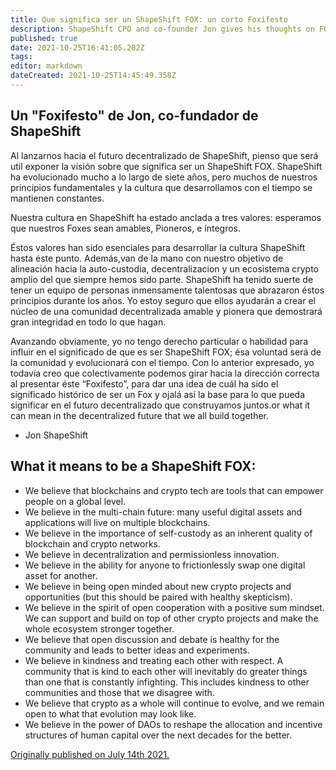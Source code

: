 ```yaml
---
title: Que significa ser un ShapeShift FOX: un corto Foxifesto
description: ShapeShift CPO and co-founder Jon gives his thoughts on FOX culture.
published: true
date: 2021-10-25T16:41:05.202Z
tags: 
editor: markdown
dateCreated: 2021-10-25T14:45:49.358Z
---
```


## Un "Foxifesto" de Jon, co-fundador de ShapeShift

Al lanzarnos hacia el futuro decentralizado de ShapeShift, pienso que será util exponer la visión sobre que significa ser un ShapeShift FOX. ShapeShift ha evolucionado mucho a lo largo de siete años, pero muchos de nuestros principios fundamentales y la cultura que desarrollamos con el tiempo se mantienen constantes.

Nuestra cultura en ShapeShift ha estado anclada a tres valores: esperamos que nuestros Foxes sean amables, Pioneros, e íntegros. 

Éstos valores han sido esenciales para desarrollar la cultura ShapeShift  hasta éste punto. Además,van de la mano con nuestro objetivo de alineación hacia la auto-custodia, decentralizacion y un ecosistema crypto amplio del que siempre hemos sido parte. ShapeShift ha tenido suerte de tener un equipo de personas inmensamente talentosas que abrazaron éstos principios durante los años. Yo  estoy seguro que ellos ayudarán a crear el núcleo de una comunidad decentralizada amable y pionera que demostrará gran integridad en todo lo que hagan.

Avanzando obviamente, yo no tengo derecho particular o habilidad para influir en el significado de que es ser ShapeShift FOX; ésa voluntad será de la comunidad y evolucionará con el tiempo. Con lo anterior expresado, yo todavía creo que colectivamente podemos girar hacia la dirección correcta al presentar éste “Foxifesto”, para dar una idea de cuál ha sido el significado histórico de ser un Fox y ojalá así la base para lo que pueda significar en el futuro decentralizado que construyamos juntos.or what it can mean in the decentralized future that we all build together.

- Jon ShapeShift

## What it means to be a ShapeShift FOX:

- We believe that blockchains and crypto tech are tools that can empower people on a global level.
- We believe in the multi-chain future: many useful digital assets and applications will live on multiple blockchains.
- We believe in the importance of self-custody as an inherent quality of blockchain and crypto networks.
- We believe in decentralization and permissionless innovation.
- We believe in the ability for anyone to frictionlessly swap one digital asset for another. 
- We believe in being open minded about new crypto projects and opportunities (but this should be paired with healthy skepticism).
- We believe in the spirit of open cooperation with a positive sum mindset. We can support and build on top of other crypto projects and make the whole ecosystem stronger together.
- We believe that open discussion and debate is healthy for the community and leads to better ideas and experiments.
- We believe in kindness and treating each other with respect. A community that is kind to each other will inevitably do greater things than one that is constantly infighting. This includes kindness to other communities and those that we disagree with.
- We believe that crypto as a whole will continue to evolve, and we remain open to what that evolution may look like.
- We believe in the power of DAOs to reshape the allocation and incentive structures of human capital over the next decades for the better.

[Originally published on July 14th 2021.](https://shapeshift.com/library/what-it-means-to-be-a-shapeshift-fox-a-short-foxifesto)